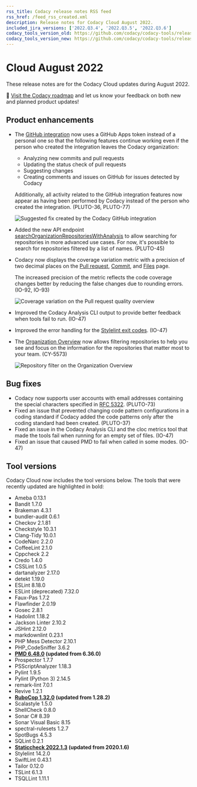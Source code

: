 ```yaml
---
rss_title: Codacy release notes RSS feed
rss_href: /feed_rss_created.xml
description: Release notes for Codacy Cloud August 2022.
included_jira_versions: ['2022.Q3.4', '2022.Q3.5', '2022.Q3.6']
codacy_tools_version_old: https://github.com/codacy/codacy-tools/releases/tag/6.2.24
codacy_tools_version_new: https://github.com/codacy/codacy-tools/releases/tag/6.2.59
---
```


# Cloud August 2022

These release notes are for the Codacy Cloud updates during August 2022.

📢 [Visit the Codacy roadmap](https://roadmap.codacy.com) and <span class="skip-vale">let us know</span> your feedback on both new and planned product updates!

## Product enhancements

-   The [GitHub integration](../../repositories-configure/integrations/github-integration.md) now uses a GitHub Apps token instead of a personal one so that the following features continue working even if the person who created the integration leaves the Codacy organization:

    -   Analyzing new commits and pull requests
    -   Updating the status check of pull requests
    -   Suggesting changes
    -   Creating comments and issues on GitHub for issues detected by Codacy

    Additionally, all activity related to the GitHub integration features now appear as having been performed by Codacy instead of the person who created the integration. (PLUTO-36, PLUTO-77)

    ![Suggested fix created by the Codacy GitHub integration](../../images/pluto-77.png)

-   Added the new API endpoint [searchOrganizationRepositoriesWithAnalysis](https://api.codacy.com/api/api-docs#searchorganizationrepositorieswithanalysis) to allow searching for repositories in more advanced use cases. For now, it's possible to search for repositories filtered by a list of names. (PLUTO-45)

-   Codacy now displays the coverage variation metric with a precision of two decimal places on the [Pull request](../../repositories/pull-requests.md), [Commit](../../repositories/commits.md), and [Files](../../repositories/files.md) page.

    The increased precision of the metric reflects the code coverage changes better by reducing the false changes due to rounding errors. (IO-92, IO-93)

    ![Coverage variation on the Pull request quality overview](../../images/io-92.png)

-   Improved the Codacy Analysis CLI output to provide better feedback when tools fail to run. (IO-47)

-   Improved the error handling for the [Stylelint exit codes](https://stylelint.io/user-guide/usage/cli/#exit-codes). (IO-47)

-   The [Organization Overview](../../organizations/organization-overview.md) now allows filtering repositories to help you see and focus on the information for the repositories that matter most to your team. (CY-5573)

    ![Repository filter on the Organization Overview](../../images/cy-5573.png)

## Bug fixes

-   Codacy now supports user accounts with email addresses containing the special characters specified in [RFC 5322](https://www.rfc-editor.org/rfc/rfc5322#section-3.4.1). (PLUTO-73)
-   Fixed an issue that prevented changing code pattern configurations in a coding standard if Codacy added the code patterns only after the coding standard had been created. (PLUTO-37)
-   Fixed an issue in the Codacy Analysis CLI and the cloc metrics tool that made the tools fail when running for an empty set of files. (IO-47)
-   Fixed an issue that caused PMD to fail when called in some modes. (IO-47)

## Tool versions

Codacy Cloud now includes the tool versions below. The tools that were recently updated are highlighted in bold:

-   Ameba 0.13.1
-   Bandit 1.7.0
-   Brakeman 4.3.1
-   bundler-audit 0.6.1
-   Checkov 2.1.81
-   Checkstyle 10.3.1
-   Clang-Tidy 10.0.1
-   CodeNarc 2.2.0
-   CoffeeLint 2.1.0
-   Cppcheck 2.2
-   Credo 1.4.0
-   CSSLint 1.0.5
-   dartanalyzer 2.17.0
-   detekt 1.19.0
-   ESLint 8.18.0
-   ESLint (deprecated) 7.32.0
-   Faux-Pas 1.7.2
-   Flawfinder 2.0.19
-   Gosec 2.8.1
-   Hadolint 1.18.2
-   Jackson Linter 2.10.2
-   JSHint 2.12.0
-   markdownlint 0.23.1
-   PHP Mess Detector 2.10.1
-   PHP_CodeSniffer 3.6.2
-   **[PMD 6.48.0](https://pmd.sourceforge.io/pmd-6.48.0/pmd_release_notes.html) (updated from 6.36.0)**
-   Prospector 1.7.7
-   PSScriptAnalyzer 1.18.3
-   Pylint 1.9.5
-   Pylint (Python 3) 2.14.5
-   remark-lint 7.0.1
-   Revive 1.2.1
-   **[RuboCop 1.32.0](https://github.com/rubocop/rubocop/releases/tag/v1.32.0) (updated from 1.28.2)**
-   Scalastyle 1.5.0
-   ShellCheck 0.8.0
-   Sonar C# 8.39
-   Sonar Visual Basic 8.15
-   spectral-rulesets 1.2.7
-   SpotBugs 4.5.3
-   SQLint 0.2.1
-   **[Staticcheck 2022.1.3](https://staticcheck.io/changes/2022.1/#2022.1.3) (updated from 2020.1.6)**
-   Stylelint 14.2.0
-   SwiftLint 0.43.1
-   Tailor 0.12.0
-   TSLint 6.1.3
-   TSQLLint 1.11.1
